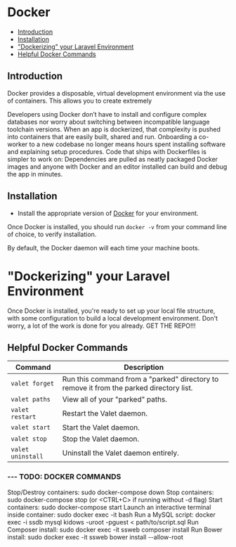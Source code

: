 # Docker

- [Introduction](#introduction)
- [Installation](#installation)
- ["Dockerizing" your Laravel Environment](#dockerizing)
- [Helpful Docker Commands](#helpful-valet-commands)

<a name="introduction"></a>
## Introduction

Docker provides a disposable, virtual development environment via the use of containers. This allows you to create extremely 

Developers using Docker don’t have to install and configure complex databases nor worry about switching between incompatible language toolchain versions. When an app is dockerized, that complexity is pushed into containers that are easily built, shared and run. Onboarding a co-worker to a new codebase no longer means hours spent installing software and explaining setup procedures. Code that ships with Dockerfiles is simpler to work on: Dependencies are pulled as neatly packaged Docker images and anyone with Docker and an editor installed can build and debug the app in minutes.

<a name="installation"></a>
## Installation

<div class="content-list" markdown="1">

- Install the appropriate version of [Docker](https://store.docker.com/search?offering=community&type=edition) for your environment.

</div>

Once Docker is installed, you should run `docker -v` from your command line of choice, to verify installation.

By default, the Docker daemon will each time your machine boots.

<a name="dockerizing"></a>
# "Dockerizing" your Laravel Environment

Once Docker is installed, you're ready to set up your local file structure, with some configuration to build a local development environment. Don't worry, a lot of the work is done for you already. GET THE REPO!!!

<a name="helpful-docker-commands"></a>
## Helpful Docker Commands

Command  | Description
------------- | -------------
`valet forget` | Run this command from a "parked" directory to remove it from the parked directory list.
`valet paths` | View all of your "parked" paths.
`valet restart` | Restart the Valet daemon.
`valet start` | Start the Valet daemon.
`valet stop` | Stop the Valet daemon.
`valet uninstall` | Uninstall the Valet daemon entirely.

### --- TODO: DOCKER COMMANDS
Stop/Destroy containers: sudo docker-compose down
Stop containers: sudo docker-compose stop (or <CTRL+C> if running without -d flag)
Start containers: sudo docker-compose start
Launch an interactive terminal inside container: sudo docker exec -it <container-name> bash
Run a MySQL script: docker exec -i ssdb mysql kidows -uroot -pguest < path/to/script.sql
Run Composer install: sudo docker exec -it ssweb composer install
Run Bower install: sudo docker exec -it ssweb bower install --allow-root
